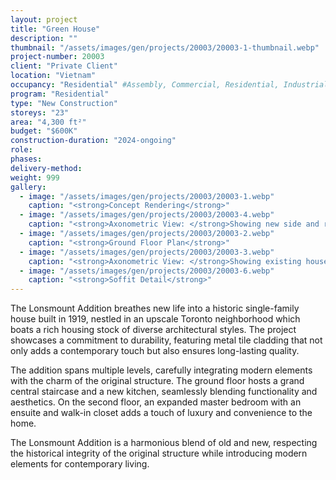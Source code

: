```yaml
---
layout: project 
title: "Green House"
description: ""
thumbnail: "/assets/images/gen/projects/20003/20003-1-thumbnail.webp"
project-number: 20003
client: "Private Client"
location: "Vietnam"
occupancy: "Residential" #Assembly, Commercial, Residential, Industrial, Institutional   
program: "Residential"
type: "New Construction"
storeys: "23"
area: "4,300 ft²"
budget: "$600K"
construction-duration: "2024-ongoing"
role: 
phases: 
delivery-method: 
weight: 999
gallery:
  - image: "/assets/images/gen/projects/20003/20003-1.webp"
    caption: "<strong>Concept Rendering</strong>"
  - image: "/assets/images/gen/projects/20003/20003-4.webp"
    caption: "<strong>Axonometric View: </strong>Showing new side and rear additions with flat roof and carport built around existing house."
  - image: "/assets/images/gen/projects/20003/20003-2.webp"
    caption: "<strong>Ground Floor Plan</strong>"
  - image: "/assets/images/gen/projects/20003/20003-3.webp"
    caption: "<strong>Axonometric View: </strong>Showing existing house with hip roof."
  - image: "/assets/images/gen/projects/20003/20003-6.webp"
    caption: "<strong>Soffit Detail</strong>"
---
```


The Lonsmount Addition breathes new life into a historic single-family house built in 1919, nestled in an upscale Toronto neighborhood which boats a rich housing stock of diverse architectural styles. The project showcases a commitment to durability, featuring metal tile cladding that not only adds a contemporary touch but also ensures long-lasting quality. 

The addition spans multiple levels, carefully integrating modern elements with the charm of the original structure. The ground floor hosts a grand central staircase and a new kitchen, seamlessly blending functionality and aesthetics. On the second floor, an expanded master bedroom with an ensuite and walk-in closet adds a touch of luxury and convenience to the home. 

The Lonsmount Addition is a harmonious blend of old and new, respecting the historical integrity of the original structure while introducing modern elements for contemporary living.
